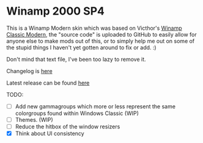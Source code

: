 # Winamp 2000 SP4
This is a Winamp Modern skin which was based on Victhor's [Winamp Classic Modern](https://www.deviantart.com/victhor/art/Winamp-Classic-Modern-by-Victhor-805797724), the "source code" is uploaded to GitHub to easily allow for anyone else to make mods out of this, or to simply help me out on some of the stupid things I haven't yet gotten around to fix or add. :)

Don't mind that text file, I've been too lazy to remove it.

Changelog is [here](https://github.com/The1Freeman/Winamp2000SP4/blob/master/CHANGELOG.md)

Latest release can be found [here](https://github.com/The1Freeman/Winamp2000SP4/releases)

TODO:

 - [ ] Add new gammagroups which more or less represent the same colorgroups found within Windows Classic (WIP)
 - [ ] Themes. (WIP)
 - [ ] Reduce the hitbox of the window resizers
 - [x] Think about UI consistency
